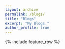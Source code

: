 ```yaml
---
layout: archive
permalink: /blogs/
title: "Blogs"
excerpt: "My Blogs."
author_profile: true
---
```

{% include feature_row %}
